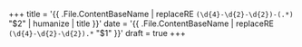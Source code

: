 +++
title = '{{ .File.ContentBaseName | replaceRE `(\d{4}-\d{2}-\d{2})-(.*)` "$2" | humanize | title }}'
date = '{{ .File.ContentBaseName | replaceRE `(\d{4}-\d{2}-\d{2}).*` "$1" }}'
draft = true
+++
